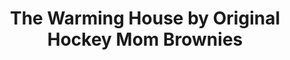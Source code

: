 ---
title: "The Warming House by Original Hockey Mom Brownies"
url: /saint-paul/the-warming-house-by-original-hockey-mom-brownies/
shop: Konditorei
---